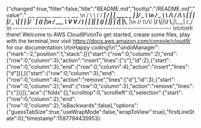 {"changed":true,"filter":false,"title":"README.md","tooltip":"/README.md","value":"         ___        ______     ____ _                 _  ___  \n        / \\ \\      / / ___|   / ___| | ___  _   _  __| |/ _ \\ \n       / _ \\ \\ /\\ / /\\___ \\  | |   | |/ _ \\| | | |/ _` | (_) |\n      / ___ \\ V  V /  ___) | | |___| | (_) | |_| | (_| |\\__, |\n     /_/   \\_\\_/\\_/  |____/   \\____|_|\\___/ \\__,_|\\__,_|  /_/ \n ----------------------------------------------------------------- \n\n\nHi there! Welcome to AWS Cloud9!\n\nTo get started, create some files, play with the terminal,\nor visit https://docs.aws.amazon.com/console/cloud9/ for our documentation.\n\nHappy coding!\n","undoManager":{"mark":-2,"position":1,"stack":[[{"start":{"row":0,"column":2},"end":{"row":0,"column":3},"action":"insert","lines":["c"],"id":2},{"start":{"row":0,"column":3},"end":{"row":0,"column":4},"action":"insert","lines":["d"]}],[{"start":{"row":0,"column":3},"end":{"row":0,"column":4},"action":"remove","lines":["d"],"id":3},{"start":{"row":0,"column":2},"end":{"row":0,"column":3},"action":"remove","lines":["c"]}]]},"ace":{"folds":[],"scrolltop":0,"scrollleft":0,"selection":{"start":{"row":0,"column":2},"end":{"row":0,"column":2},"isBackwards":false},"options":{"guessTabSize":true,"useWrapMode":false,"wrapToView":true},"firstLineState":0},"timestamp":1597794435953}